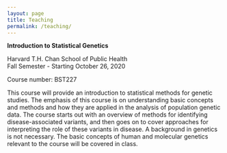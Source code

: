 ```yaml
---
layout: page
title: Teaching
permalink: /teaching/
---
```


**Introduction to Statistical Genetics**

Harvard T.H. Chan School of Public Health  
Fall Semester - Starting October 26, 2020

Course number: BST227

This course will provide an introduction to statistical methods for genetic studies.
The emphasis of this course is on understanding basic concepts and methods and how
they are applied in the analysis of population genetic data. The course starts out
with an overview of methods for identifying disease-associated variants, and then goes
on to cover approaches for interpreting the role of these variants in disease.
A background in genetics is not necessary. The basic concepts of human and molecular
genetics relevant to the course will be covered in class.

